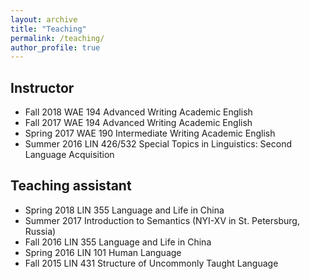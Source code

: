 ```yaml
---
layout: archive
title: "Teaching"
permalink: /teaching/
author_profile: true
---
```



## Instructor


- Fall 2018  WAE 194 Advanced Writing Academic English
- Fall 2017  WAE 194 Advanced Writing Academic English
- Spring 2017  WAE 190 Intermediate Writing Academic English
- Summer 2016  LIN 426/532 Special Topics in Linguistics: Second Language Acquisition 
     

## Teaching assistant


- Spring 2018  LIN 355 Language and Life in China 
- Summer 2017  Introduction to Semantics (NYI-XV in St. Petersburg, Russia) 
- Fall 2016  LIN 355 Language and Life in China 
- Spring 2016  LIN 101 Human Language 
- Fall 2015  LIN 431 Structure of Uncommonly Taught Language 